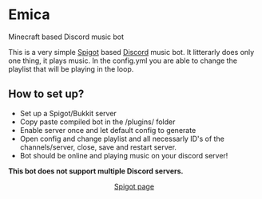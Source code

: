 # Emica
Minecraft based Discord music bot


This is a very simple <a href="http://spigotmc.org">Spigot</a> based <a href="https://discordapp.com">Discord</a> music bot. It litterarly does only one thing, it plays music. In the config.yml you are able to change the playlist that will be playing in the loop.

<h2>How to set up?</h2>
<ul>
  <li>Set up a Spigot/Bukkit server</li>
  <li>Copy paste compiled bot in the /plugins/ folder</li>
  <li>Enable server once and let default config to generate</li>
  <li>Open config and change playlist and all necessarly ID's of the channels/server, close, save and restart server.</li>
  <li>Bot should be online and playing music on your discord server!</li>
 </ul>

<strong>This bot does not support multiple Discord servers.</strong>

<center><a href="https://www.spigotmc.org/resources/emica-the-discord-music-bot.58403/">Spigot page</a></center>